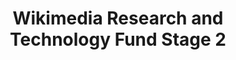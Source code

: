 ---
associated_platform: WikiMedia Foundation
country: Global
last_edit: '2022-07-19T22:14:54.000Z'
location: https://meta.wikimedia.org/wiki/Grants:Programs/Wikimedia_Research_%26_Technology_Fund
point_of_contact: Benjamin Mako Hill
shortname: wmf_research_tech
still_active?: true
title: Wikimedia Research and Technology Fund Stage 2
uuid: recXlZLcyPqsq5UN6
---